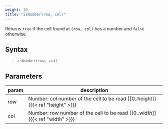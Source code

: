 ```yaml
---
weight: 10
title: "isNumber(row, col)"
---
```


Returns `true` if the cell found at `(row, col)` has a number and `false` otherwise.

## Syntax

> `isNumber(row, col)`

## Parameters

| param    | description                                                                     |
|----------|---------------------------------------------------------------------------------|
| row      | Number: col number of the cell to be read [\[0..height\]]({{< ref "height" >}}) |
| col      | Number: row number of the cell to be read [\[0..width\]]({{< ref "width" >}})   |